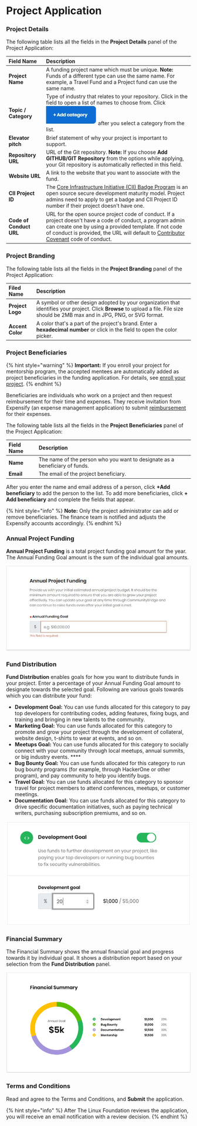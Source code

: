 # Project Application

### Project Details

The following table lists all the fields in the **Project Details** panel of the Project Application:

| Field Name | Description |
| :--- | :--- |
| **Project Name** | A funding project name which must be unique. **Note:** Funds of a different type can use the same name. For example, a Travel Fund and a Project fund can use the same name. |
| **Topic / Category**  | Type of industry that relates to your repository. Click in the field to open a list of names to choose from. Click ![](../.gitbook/assets/18088098%20%283%29%20%282%29%20%282%29.jpg) after you select a category from the list. |
| **Elevator pitch**  | Brief statement of why your project is important to support. |
| **Repository URL** | URL of the Git repository.  **Note:** If you choose **Add GITHUB/GIT Repository** from the options while applying, your Git repository is automatically reflected in this field. |
| **Website URL** | A link to the website that you want to associate with the fund. |
| **CII Project ID** | The [Core Infrastructure Initiative \(CII\) Badge Program](https://www.coreinfrastructure.org/programs/badge-program/) is an open source secure development maturity model. Project admins need to apply to get a badge and CII Project ID number if their project doesn't have one.  |
| **Code of Conduct URL** | URL for the open source project code of conduct. If a project doesn't have a code of conduct, a program admin can create one by using a provided template. If not code of conduct is provided, the URL will default to [Contributor Covenant](https://www.contributor-covenant.org/version/1/4/code-of-conduct) code of conduct.  |

### Project Branding

The following table lists all the fields in the **Project Branding** panel of the Project Application:

| Filed Name | Description |
| :--- | :--- |
| **Project Logo** | A symbol or other design adopted by your organization that identifies your project. Click **Browse** to upload a file. File size should be 2MB max and in JPG, PNG, or SVG format. |
| **Accent Color** | A color that's a part of the project's brand.  Enter a **hexadecimal number** or click in the field to open the color picker. |

### Project Beneficiaries

{% hint style="warning" %}
**Important:** If you enroll your project for mentorship program, the accepted mentees are automatically added as project beneficiaries in the funding application. For details, see [enroll your project](../mentorship/administrators/enroll-your-program/).
{% endhint %}

Beneficiaries are individuals who work on a project and then request reimbursement for their time and expenses. They receive invitation from Expensify \(an expense management application\) to submit  [reimbursement](get-reimbursed.md) for their expenses.

The following table lists all the fields in the **Project Beneficiaries** panel of the Project Application:

| Field Name | Description |
| :--- | :--- |
| **Name** | The name of the person who you want to designate as a beneficiary of funds. |
| **Email** | The email of the project beneficiary. |

After you enter the name and email address of a person, click **+Add beneficiary** to add the person to the list. To add more beneficiaries, click **+ Add beneficiary** and complete the fields that appear.

{% hint style="info" %}
**Note:** Only the project administrator can add or remove beneficiaries. The finance team is notified and adjusts the Expensify accounts accordingly.
{% endhint %}

### Annual Project Funding

**Annual Project Funding** is a total project funding goal amount for the year. The Annual Funding Goal amount is the sum of the individual goal amounts.

![Annual Project Funding](../.gitbook/assets/7418619.jpg)

### Fund Distribution

**Fund Distribution** enables goals for how you want to distribute funds in your project. Enter a percentage of your Annual Funding Goal amount to designate towards the selected goal. Following are various goals towards which you can distribute your fund:

* **Development Goal:** You can use funds allocated for this category to pay top developers for contributing codes, adding features, fixing bugs, and training and bringing in new talents to the community.
* **Marketing Goal:** You can use funds allocated for this category to promote and grow your project through the development of collateral, website design, t-shirts to wear at events, and so on.
* **Meetups Goal:** You can use funds allocated for this category to socially connect with your community through local meetups, annual summits, or big industry events. ****
* **Bug Bounty Goal:** You can use funds allocated for this category to run bug bounty programs \(for example, through HackerOne or other program\), and pay community to help you identify bugs.
* **Travel Goal:** You can use funds allocated for this category to sponsor travel for project members to attend conferences, meetups, or customer meetings.
* **Documentation Goal:** You can use funds allocated for this category to drive specific documentation initiatives, such as paying technical writers, purchasing subscription premiums, and so on.

![](../.gitbook/assets/7418622.png)

### Financial Summary

The Financial Summary shows the annual financial goal and progress towards it by individual goal. It shows a distribution report based on your selection from the **Fund Distribution** panel.

![Financial Summary](../.gitbook/assets/7418621.png)

### Terms and Conditions

Read and agree to the Terms and Conditions, and **Submit** the application.

{% hint style="info" %}
After The Linux Foundation reviews the application, you will receive an email notification with a review decision. 
{% endhint %}

